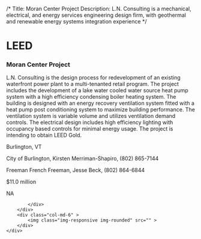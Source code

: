 /*
Title: Moran Center Project
Description: L.N. Consulting is a mechanical, electrical, and energy services engineering design firm, with geothermal and renewable energy systems integration experience
*/

# LEED

<div>
	<div class="row">
		<div class="col-md-6" >
			<div class="well" >
				<h3>Moran Center Project</h3>
				<p>
   
   L.N. Consulting is the design process for redevelopment of an existing waterfront power plant to a multi-tenanted retail program.  The project includes the development of a lake water cooled water source heat pump system with a high efficiency condensing boiler heating system.  The building is designed with an energy recovery ventilation system fitted with a heat pump post conditioning system to maximize building performance.  The ventilation system is variable volume and utilizes ventilation demand controls.  The electrical design includes high efficiency lighting with occupancy based controls for minimal energy usage.  The project is intending to obtain LEED Gold.
</p>
				<p>Burlington, VT</p>
				<p>City of Burlington, Kirsten Merriman-Shapiro, (802) 865-7144</p>
				<p>Freeman French Freeman, Jesse Beck, (802) 864-6844</p>
				<p></p>
				<p>$11.0 million</p>
				<p>NA</p>
				<p></p>
				
			</div>
		</div>
		<div class="col-md-6" >
			<img class="img-responsive img-rounded" src="" >
		</div>
	</div>
</div>